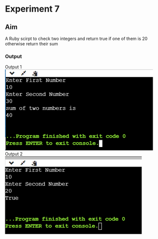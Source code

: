 # Experiment 7
## Aim
A Ruby scirpt to check two integers and return true if one of them is 20 otherwise return their sum

### Output
Output 1
![output](exp7_output1.png)
Output 2
![output](exp7_output2.png)

